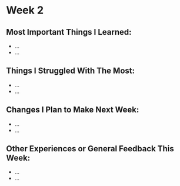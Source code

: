 Week 2
======

Most Important Things I Learned:
-------------------------------

* ...
* ...

Things I Struggled With The Most:
-------------------------------

* ...
* ...


Changes I Plan to Make Next Week:
-------------------------------

* ...
* ...


Other Experiences or General Feedback This Week:
-------------------------------

* ...
* ...
